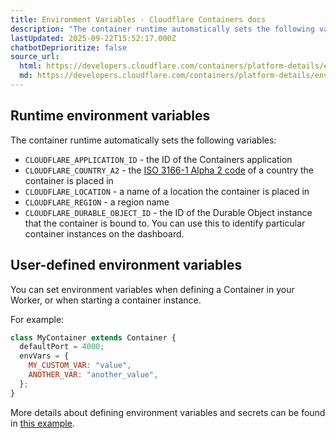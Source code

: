 ```yaml
---
title: Environment Variables · Cloudflare Containers docs
description: "The container runtime automatically sets the following variables:"
lastUpdated: 2025-09-22T15:52:17.000Z
chatbotDeprioritize: false
source_url:
  html: https://developers.cloudflare.com/containers/platform-details/environment-variables/
  md: https://developers.cloudflare.com/containers/platform-details/environment-variables/index.md
---
```


## Runtime environment variables

The container runtime automatically sets the following variables:

* `CLOUDFLARE_APPLICATION_ID` - the ID of the Containers application
* `CLOUDFLARE_COUNTRY_A2` - the [ISO 3166-1 Alpha 2 code](https://www.iso.org/obp/ui/#search/code/) of a country the container is placed in
* `CLOUDFLARE_LOCATION` - a name of a location the container is placed in
* `CLOUDFLARE_REGION` - a region name
* `CLOUDFLARE_DURABLE_OBJECT_ID` - the ID of the Durable Object instance that the container is bound to. You can use this to identify particular container instances on the dashboard.

## User-defined environment variables

You can set environment variables when defining a Container in your Worker, or when starting a container instance.

For example:

```javascript
class MyContainer extends Container {
  defaultPort = 4000;
  envVars = {
    MY_CUSTOM_VAR: "value",
    ANOTHER_VAR: "another_value",
  };
}
```

More details about defining environment variables and secrets can be found in [this example](https://developers.cloudflare.com/containers/examples/env-vars-and-secrets).
